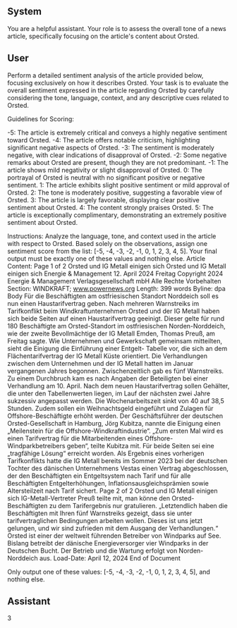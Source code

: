 ## System

You are a helpful assistant. Your role is to assess the overall tone of a news article, specifically focusing on the article's content about Orsted.

## User


Perform a detailed sentiment analysis of the article provided below, focusing exclusively on how it describes Orsted. Your task is to evaluate the overall sentiment expressed in the article regarding Orsted by carefully considering the tone, language, context, and any descriptive cues related to Orsted.

Guidelines for Scoring:

-5: The article is extremely critical and conveys a highly negative sentiment toward Orsted.
-4: The article offers notable criticism, highlighting significant negative aspects of Orsted.
-3: The sentiment is moderately negative, with clear indications of disapproval of Orsted.
-2: Some negative remarks about Orsted are present, though they are not predominant.
-1: The article shows mild negativity or slight disapproval of Orsted.
0: The portrayal of Orsted is neutral with no significant positive or negative sentiment.
1: The article exhibits slight positive sentiment or mild approval of Orsted.
2: The tone is moderately positive, suggesting a favorable view of Orsted.
3: The article is largely favorable, displaying clear positive sentiment about Orsted.
4: The content strongly praises Orsted.
5: The article is exceptionally complimentary, demonstrating an extremely positive sentiment about Orsted.

Instructions:
Analyze the language, tone, and context used in the article with respect to Orsted.
Based solely on the observations, assign one sentiment score from the list: [-5, -4, -3, -2, -1, 0, 1, 2, 3, 4, 5].
Your final output must be exactly one of these values and nothing else.
Article Content: Page 1 of 2
Orsted und IG Metall einigen sich
Orsted und IG Metall einigen sich
Energie & Management
12. April 2024 Freitag
Copyright 2024 Energie & Management Verlagsgesellschaft mbH Alle Rechte Vorbehalten
Section: WINDKRAFT; www.powernews.org
Length: 399 words
Byline: dpa
Body
Für die Beschäftigten am ostfriesischen Standort Norddeich soll es nun einen Haustarifvertrag geben.
Nach mehreren Warnstreiks im Tarifkonflikt beim Windkraftunternehmen Orsted und der IG Metall haben sich 
beide Seiten auf einen Haustarifvertrag geeinigt. Dieser gelte für rund 180 Beschäftigte am Orsted-Standort im 
ostfriesischen Norden-Norddeich, wie der zweite Bevollmächtige der IG Metall Emden, Thomas Preuß, am Freitag 
sagte. Wie Unternehmen und Gewerkschaft gemeinsam mitteilten, sieht die Einigung die Einführung einer Entgelt-
Tabelle vor, die sich an dem Flächentarifvertrag der IG Metall Küste orientiert.
Die Verhandlungen zwischen dem Unternehmen und der IG Metall hatten im Januar vergangenen Jahres 
begonnen. Zwischenzeitlich gab es fünf Warnstreiks. Zu einem Durchbruch kam es nach Angaben der Beteiligten 
bei einer Verhandlung am 10. April.
Nach dem neuen Haustarifvertrag sollen Gehälter, die unter den Tabellenwerten liegen, im Lauf der nächsten zwei 
Jahre sukzessiv angepasst werden. Die Wochenarbeitszeit sinkt von 40 auf 38,5 Stunden. Zudem sollen ein 
Weihnachtsgeld eingeführt und Zulagen für Offshore-Beschäftigte erhöht werden.
Der Geschäftsführer der deutschen Orsted-Gesellschaft in Hamburg, Jörg Kubitza, nannte die Einigung einen 
„Meilenstein für die Offshore-Windkraftindustrie“. „Zum ersten Mal wird es einen Tarifvertrag für die Mitarbeitenden 
eines Offshore-Windparkbetreibers geben“, teilte Kubitza mit. Für beide Seiten sei eine „tragfähige Lösung“ erreicht 
worden.
Als Ergebnis eines vorherigen Tarifkonflikts hatte die IG Metall bereits im Sommer 2023 bei der deutschen Tochter 
des dänischen Unternehmens Vestas einen Vertrag abgeschlossen, der den Beschäftigten ein Entgeltsystem nach 
Tarif und für alle Beschäftigten Entgelterhöhungen, Inflationsausgleichsprämien sowie Altersteilzeit nach Tarif 
sichert.
Page 2 of 2
Orsted und IG Metall einigen sich
IG-Metall-Vertreter Preuß teilte mit, man könne den Orsted-Beschäftigten zu dem Tarifergebnis nur gratulieren. 
„Letztendlich haben die Beschäftigten mit Ihren fünf Warnstreiks gezeigt, dass sie unter tarifvertraglichen 
Bedingungen arbeiten wollen. Dieses ist uns jetzt gelungen, und wir sind zufrieden mit dem Ausgang der 
Verhandlungen.“
Orsted ist einer der weltweit führenden Betreiber von Windparks auf See. Bislang betreibt der dänische 
Energieversorger vier Windparks in der Deutschen Bucht. Der Betrieb und die Wartung erfolgt von Norden-
Norddeich aus.
Load-Date: April 12, 2024
End of Document

Only output one of these values: [-5, -4, -3, -2, -1, 0, 1, 2, 3, 4, 5], and nothing else.
                

## Assistant

3

